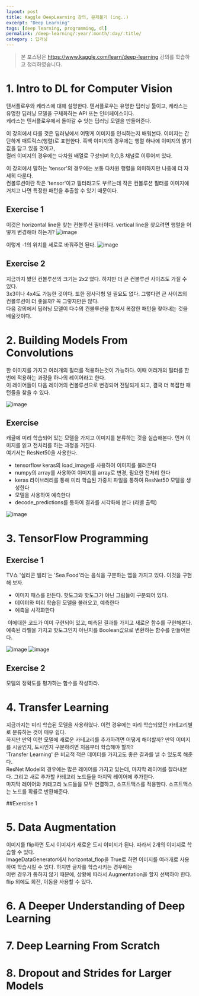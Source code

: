 ```yaml
---
layout: post
title: Kaggle DeepLearning 강의, 문제풀기 (ing..)
excerpt: "Deep Learning"
tags: [deep learning, programming, dl]
permalink: /deep-learning/:year/:month/:day/:title/
category : 딥러닝
---
```


> 본 포스팅은 https://www.kaggle.com/learn/deep-learning 강의를 학습하고 정리하였습니다.

# 1. Intro to DL for Computer Vision
텐서플로우와 케라스에 대해 설명한다. 텐서플로우는 유명한 딥러닝 툴이고, 케라스는 유명한 딥러닝 모델을 구체화하는 API 또는 인터페이스이다.  
케라스는 텐서플로우에서 돌아갈 수 잇는 딥러닝 모델을 만들어준다. 

이 강의에서 다룰 것은 딥러닝에서 어떻게 이미지를 인식하는지 배워본다. 이미지는 간단하게 매트릭스(행렬)로 표현한다. 흑백 이미지의 경우에는 행렬 하나에 이미지의 밝기값을 담고 있을 것이고,  
컬러 이미지의 경우에는 다차원 배열로 구성되며 R,G,B 채널로 이루어져 있다.  

이 강의에서 말하는 'tensor'의 경우에는 보통 다차원 행렬을 의미하지만 나중에 더 자세히 다룬다.  
컨볼루션이란 작은 'tensor'이고 필터라고도 부르는데 작은 컨볼루션 필터를 이미지에 거치고 나면 특정한 패턴을 추출할 수 있기 때문이다.  

## Exercise 1
이것은 horizontal line을 찾는 컨볼루션 필터이다. vertical line을 찾으려면 행렬을 어떻게 변경해야 하는가?
![image](/assets/2019-09-15-kaggle-dl-problem/1.png)

이렇게 -1의 위치를 세로로 바꿔주면 된다. 
![image](/assets/2019-09-15-kaggle-dl-problem/2.png)

## Exercise 2
지금까지 봤던 컨볼루션의 크기는 2x2 였다. 하지만 더 큰 컨볼루션 사이즈도 가질 수 있다.  
3x3이나 4x4도 가능한 것이다. 또한 정사각형 일 필요도 없다. 그렇다면 큰 사이즈의 컨볼루션이 더 좋을까? 꼭 그렇지만은 않다.  
다음 강의에서 딥러닝 모델이 다수의 컨볼루션을 합쳐서 복잡한 패턴을 찾아내는 것을 배울것이다.

# 2. Building Models From Convolutions
한 이미지를 가지고 여러개의 필터를 적용하는것이 가능하다. 이때 여러개의 필터를 한번에 적용하는 과정을 하나의 레이어라고 한다.  
이 레이어들이 다음 레이어의 컨볼루션으로 변경되어 전달되게 되고, 결국 더 복잡한 패턴들을 찾을 수 있다.  

![image](/assets/2019-09-15-kaggle-dl-problem/3.png)

## Exercise
캐글에 미리 학습되어 있는 모델을 가지고 이미지를 분류하는 것을 실습해본다. 먼저 이미지를 읽고 전처리를 하는 과정을 거친다.  
여기서는 ResNet50을 사용한다.  

- tensorflow keras의 load_image를 사용하여 이미지를 불러온다
- numpy의 array를 사용하여 이미지를 array로 변경, 필요한 전처리 한다
- keras 라이브러리를 통해 미리 학습된 가중치 파일을 통하여 ResNet50 모델을 생성한다
- 모델을 사용하여 예측한다
- decode_predictions를 통하여 결과를 시각화해 본다 (라벨 출력)

![image](/assets/2019-09-15-kaggle-dl-problem/4.png)


# 3. TensorFlow Programming
## Exercise 1
TV쇼 '실리콘 밸리'는 'Sea Food'라는 음식을 구분하는 앱을 가지고 있다. 이것을 구현해 보자.

- 이미지 패스를 만든다. 핫도그와 핫도그가 아닌 그림들이 구분되어 있다.
- 데이터와 미리 학습된 모델을 불러오고, 예측한다
- 예측을 시각화한다

 이에대한 코드가 이미 구현되어 있고, 예측된 결과를 가지고 새로운 함수를 구현해본다.  
예측된 라벨을 가지고 핫도그인지 아닌지를 Boolean값으로 변환하는 함수를 만들어본다.  

![image](/assets/2019-09-15-kaggle-dl-problem/5.png)
![image](/assets/2019-09-15-kaggle-dl-problem/6.png)

## Exercise 2
모델의 정확도를 평가하는 함수를 작성하라.  

# 4. Transfer Learning
지금까지는 미리 학습된 모델을 사용하였다. 이런 경우에는 미리 학습되었던 카테고리별로 분류하는 것이 매우 쉽다.  
하지만 만약 이런 모델에 새로운 카테고리를 추가하려면 어떻게 해야할까? 만약 이미지를 시골인지, 도시인지 구분하려면 처음부터 학습해야 할까?  
'Transfer Learning' 은 비교적 적은 데이터를 가지고도 좋은 결과를 낼 수 있도록 해준다.  
ResNet Model의 경우에는 많은 레이어를 가지고 있는데, 마지막 레이어를 잘라내본다. 그리고 새로 추가할 카테고리 노드들을 마지막 레이어에 추가한다.  
마지막 레이어와 카테고리 노드들을 모두 연결하고, 소프트맥스를 적용한다. 소프트맥스는 노드를 확률로 반환해준다.  

##Exercise 1

# 5. Data Augmentation
이미지를 flip하면 도시 이미지가 새로운 도시 이미지가 된다. 따라서 2개의 이미지로 학습할 수 있다.  
ImageDataGenerator에서 horizontal_flop을 True로 하면 이미지를 여러개로 사용하여 학습시킬 수 있다. 하지만 글자를 학습시키는 경우에는  
이런 경우가 통하지 않기 때문에, 상황에 따라서 Augmentation을 할지 선택하야 한다. flip 외에도 회전, 이동을 사용할 수 있다.   

# 6. A Deeper Understanding of Deep Learning


# 7. Deep Learning From Scratch
# 8. Dropout and Strides for Larger Models